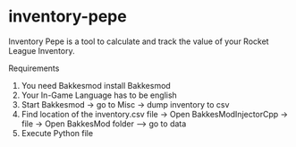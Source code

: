 # inventory-pepe
Inventory Pepe is a tool to calculate and track the value of your Rocket League Inventory.

Requirements
  1. You need Bakkesmod install Bakkesmod
  2. Your In-Game Language has to be  english
  3. Start Bakkesmod -> go to Misc -> dump inventory to csv
  4. Find location of the inventory.csv file -> Open BakkesModInjectorCpp -> file -> Open BakkesMod folder --> go to data
  5. Execute Python file
